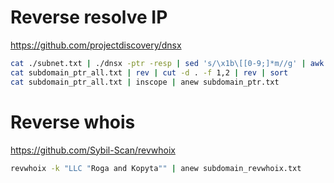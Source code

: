 # Reverse resolve IP 

https://github.com/projectdiscovery/dnsx

```sh
cat ./subnet.txt | ./dnsx -ptr -resp | sed 's/\x1b\[[0-9;]*m//g' | awk '{print $NF}' | tr -d '[]' | ./anew subdomain_ptr_all.txt
cat subdomain_ptr_all.txt | rev | cut -d . -f 1,2 | rev | sort
cat subdomain_ptr_all.txt | inscope | anew subdomain_ptr.txt
```

# Reverse whois

https://github.com/Sybil-Scan/revwhoix

```sh
revwhoix -k "LLC "Roga and Kopyta"" | anew subdomain_revwhoix.txt
```